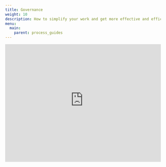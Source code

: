 ```yaml
---
title: Governance
weight: 10
description: How to simplify your work and get more effective and efficient—for boards or committees.
menu:
  main:
    parent: process_guides
---
```


<iframe width="100%" height="380px" src="https://www.youtube-nocookie.com/embed/FITqrhLuh8I" frameborder="0" allowfullscreen></iframe>
